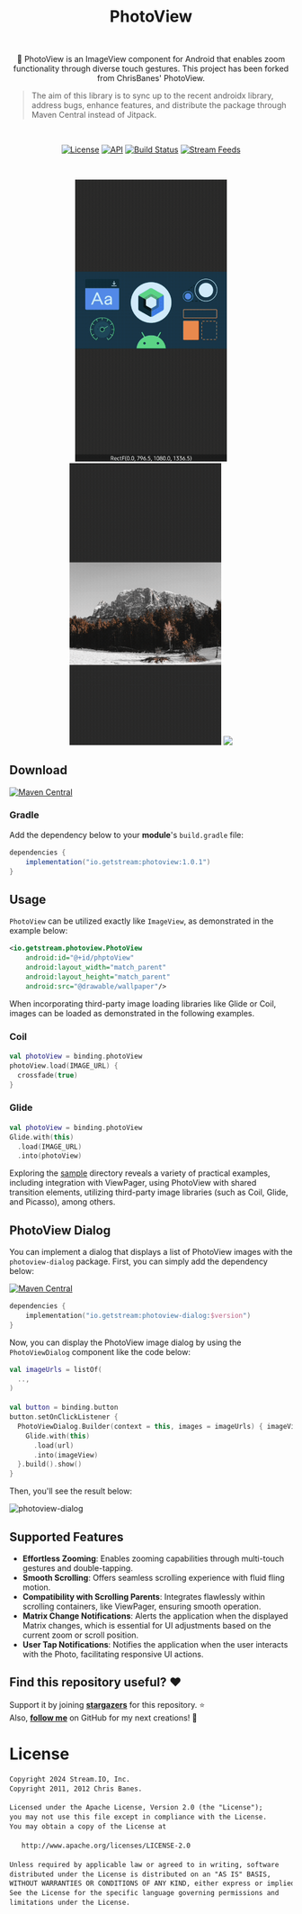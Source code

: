 <h1 align="center">PhotoView</h1></br>

<p align="center">
🌇 PhotoView is an ImageView component for Android that enables zoom functionality through diverse touch gestures. This project has been forked from ChrisBanes' PhotoView.
</p>

> The aim of this library is to sync up to the recent androidx library, address bugs, enhance features, and distribute the package through Maven Central instead of Jitpack.

</br>
<p align="center">
  <a href="https://opensource.org/licenses/Apache-2.0"><img alt="License" src="https://img.shields.io/badge/License-Apache%202.0-blue.svg"/></a>
  <a href="https://android-arsenal.com/api?level=21"><img alt="API" src="https://img.shields.io/badge/API-21%2B-brightgreen.svg?style=flat"/></a>
  <a href="https://github.com/GetStream/photoview-android/actions/workflows/android.yml"><img alt="Build Status" src="https://github.com/GetStream/photoview-android/actions/workflows/android.yml/badge.svg"/></a>
  <a href="https://getstream.io"><img src="https://img.shields.io/endpoint?url=https://gist.githubusercontent.com/HayesGordon/e7f3c4587859c17f3e593fd3ff5b13f4/raw/11d9d9385c9f34374ede25f6471dc743b977a914/badge.json" alt="Stream Feeds"></a>
</p><br>

<p align="center">
<img src="preview/preview0.gif" width="270"/>
<img src="preview/preview1.gif" width="270"/>
<img src="preview/preview2.gif" width="252"/>
</p>

## Download
[![Maven Central](https://img.shields.io/maven-central/v/io.getstream/photoview.svg?label=Maven%20Central)](https://central.sonatype.com/artifact/io.getstream/photoview)

### Gradle

Add the dependency below to your **module**'s `build.gradle` file:

```gradle
dependencies {
    implementation("io.getstream:photoview:1.0.1")
}
```

## Usage

`PhotoView` can be utilized exactly like `ImageView`, as demonstrated in the example below:

```xml
<io.getstream.photoview.PhotoView
    android:id="@+id/phptoView"
    android:layout_width="match_parent"
    android:layout_height="match_parent"
    android:src="@drawable/wallpaper"/>
```

When incorporating third-party image loading libraries like Glide or Coil, images can be loaded as demonstrated in the following examples.

### Coil

```kotlin
val photoView = binding.photoView
photoView.load(IMAGE_URL) {
  crossfade(true)
}
```

### Glide

```kotlin
val photoView = binding.photoView
Glide.with(this)
  .load(IMAGE_URL)
  .into(photoView)
```

Exploring the [sample](https://github.com/GetStream/photoview-android/tree/main/sample) directory reveals a variety of practical examples, including integration with ViewPager, using PhotoView with shared transition elements, utilizing third-party image libraries (such as Coil, Glide, and Picasso), among others.

## PhotoView Dialog

You can implement a dialog that displays a list of PhotoView images with the `photoview-dialog` package. First, you can simply add the dependency below:

[![Maven Central](https://img.shields.io/maven-central/v/io.getstream/photoview.svg?label=Maven%20Central)](https://central.sonatype.com/artifact/io.getstream/photoview)

```kotlin
dependencies {
    implementation("io.getstream:photoview-dialog:$version")
}
````

Now, you can display the PhotoView image dialog by using the `PhotoViewDialog` component like the code below:

```kotlin
val imageUrls = listOf(
  ..,
)

val button = binding.button
button.setOnClickListener {
  PhotoViewDialog.Builder(context = this, images = imageUrls) { imageView, url ->
    Glide.with(this)
      .load(url)
      .into(imageView)
  }.build().show()
}
```

Then, you'll see the result below:

![photoview-dialog](preview/preview2.gif)


## Supported Features

- **Effortless Zooming**: Enables zooming capabilities through multi-touch gestures and double-tapping.
- **Smooth Scrolling**: Offers seamless scrolling experience with fluid fling motion.
- **Compatibility with Scrolling Parents**: Integrates flawlessly within scrolling containers, like ViewPager, ensuring smooth operation.
- **Matrix Change Notifications**: Alerts the application when the displayed Matrix changes, which is essential for UI adjustments based on the current zoom or scroll position.
- **User Tap Notifications**: Notifies the application when the user interacts with the Photo, facilitating responsive UI actions.

## Find this repository useful? :heart:

Support it by joining __[stargazers](https://github.com/skydoves/FlexibleBottomSheet/stargazers)__ for this repository. :star: <br>
Also, __[follow me](https://github.com/skydoves)__ on GitHub for my next creations! 🤩

# License
```xml
Copyright 2024 Stream.IO, Inc.
Copyright 2011, 2012 Chris Banes.

Licensed under the Apache License, Version 2.0 (the "License");
you may not use this file except in compliance with the License.
You may obtain a copy of the License at

   http://www.apache.org/licenses/LICENSE-2.0

Unless required by applicable law or agreed to in writing, software
distributed under the License is distributed on an "AS IS" BASIS,
WITHOUT WARRANTIES OR CONDITIONS OF ANY KIND, either express or implied.
See the License for the specific language governing permissions and
limitations under the License.
```
